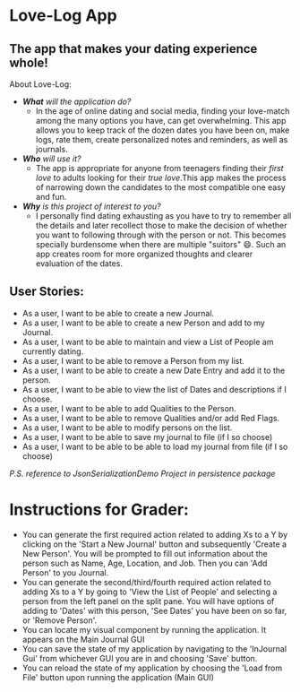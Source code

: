 # Love-Log App

## The app that makes your dating experience whole!

About Love-Log:
- ***What** will the application do?*
  - In the age of online dating and social media, finding your love-match among the many options you have, can get overwhelming. This app allows you to keep track of the dozen dates you have been on, make logs, rate them, create personalized notes and reminders, as well as journals.
- ***Who** will use it?*
  - The app is appropriate for anyone from teenagers finding their *first love* to adults looking for their *true love*.This app makes the process of narrowing down the candidates to the most compatible one easy and fun. 
- ***Why** is this project of interest to you?*
  - I personally find dating exhausting as you have to try to remember all the details and later recollect those to make the decision of whether you want to following through with the person or not. This becomes specially burdensome when there are multiple "suitors" 😄. Such an app creates room for more organized thoughts and clearer evaluation of the dates.

## User Stories:
* As a user, I want to be able to create a new Journal.
* As a user, I want to be able to create a new Person and add to my Journal.
* As a user, I want to be able to maintain and view a List of People am currently dating.
* As a user, I want to be able to remove a Person from my list.
* As a user, I want to be able to create a new Date Entry and add it to the person.
* As a user, I want to be able to view the list of Dates and descriptions if I choose.
* As a user, I want to be able to add Qualities to the Person.
* As a user, I want to be able to remove Qualities and/or add Red Flags.
* As a user, I want to be able to modify persons on the list.
* As a user, I want to be able to save my journal to file (if I so choose)
* As a user, I want to be able to be able to load my journal from file (if I so choose)




*P.S. reference to JsonSerializationDemo Project in persistence package*

# Instructions for Grader:
- You can generate the first required action related to adding Xs to a Y by clicking on the 'Start a New Journal' button
and subsequently 'Create a New Person'. You will be prompted to fill out information about the person
such as Name, Age, Location, and Job. Then you can 'Add Person' to you Journal.
- You can generate the second/third/fourth required action related to adding Xs to a Y by going to 'View the List of People' and 
selecting a person from the left panel on the split pane. You will have options of adding to 'Dates'
with this person, 'See Dates' you have been on so far, or 'Remove Person'. 
- You can locate my visual component by running the application. It appears on the Main Journal GUI
- You can save the state of my application by navigating to the 'InJournal Gui' from whichever GUI you are in and choosing 
'Save' button.
- You can reload the state of my application by choosing the 'Load from File' button upon running the application (Main GUI)